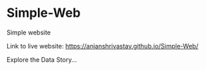 # Simple-Web
Simple website

Link to live website: https://anjanshrivastav.github.io/Simple-Web/

Explore the Data Story...
